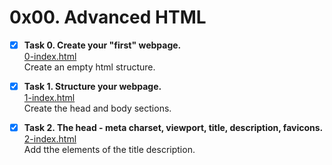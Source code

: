 # 0x00. Advanced HTML #
- [x] **Task 0. Create your "first" webpage.**\
[0-index.html](https://github.com/DiegoCol93/holbertonschool-web_front_end/blob/main/0x00-html_advanced/0-index.html)\
Create an empty html structure.

- [x] **Task 1. Structure your webpage.**\
[1-index.html](https://github.com/DiegoCol93/holbertonschool-web_front_end/blob/main/0x00-html_advanced/1-index.html)\
Create the head and body sections.

- [x] **Task 2. The head - meta charset, viewport, title, description, favicons.**\
[2-index.html](https://github.com/DiegoCol93/holbertonschool-web_front_end/blob/main/0x00-html_advanced/2-index.html)\
Add tthe elements of the title description.
